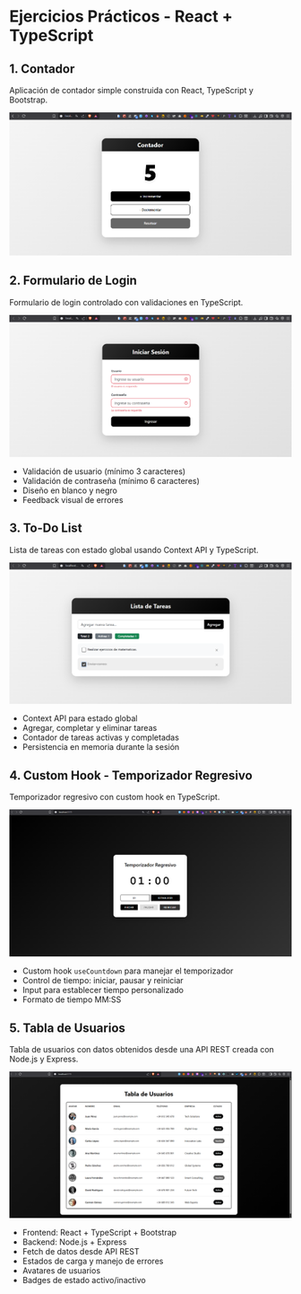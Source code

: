 # Ejercicios Prácticos - React + TypeScript

## 1. Contador

Aplicación de contador simple construida con React, TypeScript y Bootstrap.

![Contador](./contador/src/assets/img/contador.png)

## 2. Formulario de Login

Formulario de login controlado con validaciones en TypeScript.

![Formulario](./formulario/src/assets/img/formulario.png)

- Validación de usuario (mínimo 3 caracteres)
- Validación de contraseña (mínimo 6 caracteres)
- Diseño en blanco y negro
- Feedback visual de errores

## 3. To-Do List

Lista de tareas con estado global usando Context API y TypeScript.

![To-Do List](./todo-list/src/assets/img/todolist.png)

- Context API para estado global
- Agregar, completar y eliminar tareas
- Contador de tareas activas y completadas
- Persistencia en memoria durante la sesión

## 4. Custom Hook - Temporizador Regresivo

Temporizador regresivo con custom hook en TypeScript.

![Custom Hook](./custom-hook/src/assets/img/customhook.png)

- Custom hook `useCountdown` para manejar el temporizador
- Control de tiempo: iniciar, pausar y reiniciar
- Input para establecer tiempo personalizado
- Formato de tiempo MM:SS

## 5. Tabla de Usuarios

Tabla de usuarios con datos obtenidos desde una API REST creada con Node.js y Express.

![Tabla de Usuarios](./tabla/src/assets/img/tabla.png)

- Frontend: React + TypeScript + Bootstrap
- Backend: Node.js + Express
- Fetch de datos desde API REST
- Estados de carga y manejo de errores
- Avatares de usuarios
- Badges de estado activo/inactivo

